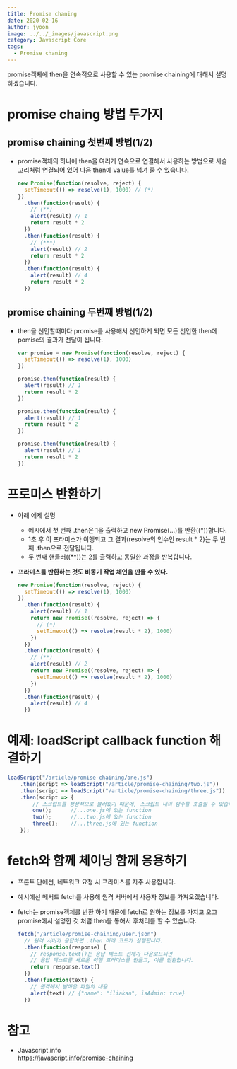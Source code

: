 ```yaml
---
title: Promise chaning
date: 2020-02-16
author: jyoon
image: ../../_images/javascript.png
category: Javascript Core
tags:
  - Promise chaning
---
```


promise객체에 then을 연속적으로 사용할 수 있는 promise chaining에 대해서 설명하겠습니다.

# promise chaing 방법 두가지

## promise chaining 첫번째 방법(1/2)

- promise객체의 하나에 then을 여러개 연속으로 연결해서 사용하는 방법으로 사슬고리처럼 연결되어 있어 다음 then에 value를 넘겨 줄 수 있습니다.
  ```js
  new Promise(function(resolve, reject) {
    setTimeout(() => resolve(1), 1000) // (*)
  })
    .then(function(result) {
      // (**)
      alert(result) // 1
      return result * 2
    })
    .then(function(result) {
      // (***)
      alert(result) // 2
      return result * 2
    })
    .then(function(result) {
      alert(result) // 4
      return result * 2
    })
  ```

## promise chaining 두번째 방법(1/2)

- then을 선언할때마다 promise를 사용해서 선언하게 되면 모든 선언한 then에 pomise의 결과가 전달이 됩니다.

  ```js
  var promise = new Promise(function(resolve, reject) {
    setTimeout(() => resolve(1), 1000)
  })

  promise.then(function(result) {
    alert(result) // 1
    return result * 2
  })

  promise.then(function(result) {
    alert(result) // 1
    return result * 2
  })

  promise.then(function(result) {
    alert(result) // 1
    return result * 2
  })
  ```

# 프로미스 반환하기

- 아래 예제 설명
  - 예시에서 첫 번째 .then은 1을 출력하고 new Promise(…)를 반환((\*))합니다.
  - 1초 후 이 프라미스가 이행되고 그 결과(resolve의 인수인 result \* 2)는 두 번째 .then으로 전달됩니다.
  - 두 번째 핸들러((\*\*))는 2를 출력하고 동일한 과정을 반복합니다.
- **프라미스를 반환하는 것도 비동기 작업 체인을 만들 수 있다.**

  ```js
  new Promise(function(resolve, reject) {
    setTimeout(() => resolve(1), 1000)
  })
    .then(function(result) {
      alert(result) // 1
      return new Promise((resolve, reject) => {
        // (*)
        setTimeout(() => resolve(result * 2), 1000)
      })
    })
    .then(function(result) {
      // (**)
      alert(result) // 2
      return new Promise((resolve, reject) => {
        setTimeout(() => resolve(result * 2), 1000)
      })
    })
    .then(function(result) {
      alert(result) // 4
    })
  ```

# 예제: loadScript callback function 해결하기

  ```js
  loadScript("/article/promise-chaining/one.js")
      .then(script => loadScript("/article/promise-chaining/two.js"))
      .then(script => loadScript("/article/promise-chaining/three.js"))
      .then(script => {
          // 스크립트를 정상적으로 불러왔기 때문에, 스크립트 내의 함수를 호출할 수 있습니다.
          one();      //...one.js에 있는 function
          two();      //...two.js에 있는 function
          three();    //...three.js에 있는 function
      });
  ```

# fetch와 함께 체이닝 함께 응용하기

- 프론트 단에선, 네트워크 요청 시 프라미스를 자주 사용합니다.
- 예시에선 메서드 fetch를 사용해 원격 서버에서 사용자 정보를 가져오겠습니다.
- fetch는 promise객체를 반환 하기 때문에 fetch로 원하는 정보를 가지고 오고 promise에서 설명한 것 처럼 then을 통해서 후처리를 할 수 있습니다.

  ```js
  fetch("/article/promise-chaining/user.json")
    // 원격 서버가 응답하면 .then 아래 코드가 실행됩니다.
    .then(function(response) {
      // response.text()는 응답 텍스트 전체가 다운로드되면
      // 응답 텍스트를 새로운 이행 프라미스를 만들고, 이를 반환합니다.
      return response.text()
    })
    .then(function(text) {
      // 원격에서 받아온 파일의 내용
      alert(text) // {"name": "iliakan", isAdmin: true}
    })
  ```

# 참고

- Javascript.info  
  https://javascript.info/promise-chaining

